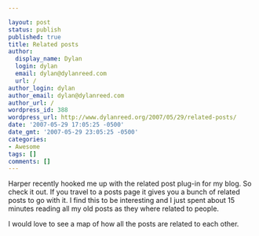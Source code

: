 ```yaml
---

layout: post
status: publish
published: true
title: Related posts
author:
  display_name: Dylan
  login: dylan
  email: dylan@dylanreed.com
  url: /
author_login: dylan
author_email: dylan@dylanreed.com
author_url: /
wordpress_id: 388
wordpress_url: http://www.dylanreed.org/2007/05/29/related-posts/
date: '2007-05-29 17:05:25 -0500'
date_gmt: '2007-05-29 23:05:25 -0500'
categories:
- Awesome
tags: []
comments: []
---
```


Harper recently hooked me up with the related post plug-in for my blog. So check it out. If you travel to a posts page it gives you a bunch of related posts to go with it. I find this to be interesting and I just spent about 15 minutes reading all my old posts as they where related to people.

I would love to see a map of how all the posts are related to each other.
